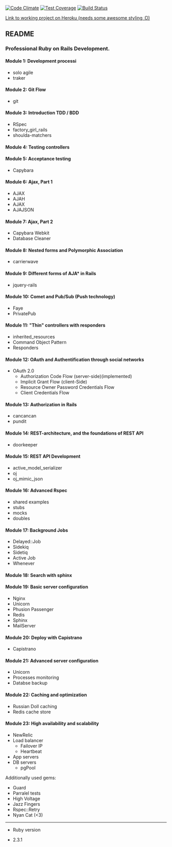 [![Code Climate](https://codeclimate.com/github/BadAllOff/stackoverflow_clone/badges/gpa.svg)](https://codeclimate.com/github/BadAllOff/stackoverflow_clone)
[![Test Coverage](https://codeclimate.com/github/BadAllOff/stackoverflow_clone/badges/coverage.svg)](https://codeclimate.com/github/BadAllOff/stackoverflow_clone/coverage)
[![Build Status](https://travis-ci.org/BadAllOff/stackoverflow_clone.svg?branch=master)](https://travis-ci.org/BadAllOff/stackoverflow_clone)

[Link to working project on Heroku (needs some awesome styling :D)](https://stack-over-pillow.herokuapp.com/)

## README

### Professional Ruby on Rails Development.

#### Module 1: Development processi
- solo agile
- traker

#### Module 2: Git Flow
- git

#### Module 3: Introduction TDD / BDD
- RSpec
- factory_girl_rails
- shoulda-matchers

#### Module 4: Testing controllers

#### Module 5: Acceptance testing
- Capybara

#### Module 6: Ajax, Part 1
- AJAX
- AJAH
- AJAX
- AJAJSON

#### Module 7: Ajax, Part 2
- Capybara Webkit
- Database Cleaner

#### Module 8: Nested forms and Polymorphic Association
- carrierwave

#### Module 9: Different forms of AJA* in Rails
- jquery-rails

#### Module 10: Comet and Pub/Sub (Push technology)
- Faye
- PrivatePub

#### Module 11: "Thin" controllers with responders
- inherited_resources
- Command Object Pattern
- Responders

#### Module 12: OAuth and Authentification through social networks
- OAuth 2.0
  - Authorization Code Flow (server-side)(implemented)
  - Implicit Grant Flow (client-Side)
  - Resource Owner Password Credentials Flow
  - Client Credentials Flow

#### Module 13: Authorization in Rails
- cancancan
- pundit

#### Module 14: REST-architecture, and the foundations of REST API
- doorkeeper

#### Module 15: REST API Development
- active_model_serializer
- oj
- oj_mimic_json

#### Module 16: Advanced Rspec
- shared examples
- stubs
- mocks
- doubles

#### Module 17: Background Jobs
- Delayed::Job
- Sidekiq
- Sidetiq
- Active Job
- Whenever

#### Module 18: Search with sphinx

#### Module 19: Basic server configuration
- Nginx
- Unicorn
- Phusion Passenger
- Redis
- Sphinx
- MailServer

#### Module 20: Deploy with Capistrano
- Capistrano

#### Module 21: Advanced server configuration
- Unicorn
- Processes monitoring
- Databse backup

#### Module 22: Caching and optimization
- Russian Doll caching
- Redis cache store

#### Module 23: High availability and scalability
- NewRelic
- Load balancer
    - Failover IP
    - Heartbeat
- App servers
- DB servers
    - pgPool

Additionally used gems:
- Guard
- Parralel tests
- High Voltage
- Jazz Fingers
- Rspec::Retry
- Nyan Cat (<3)

----------------------
* Ruby version
- 2.3.1

<!--* System dependencies-->

<!--* Configuration-->

<!--* Database creation-->

<!--* Database initialization-->

<!--* How to run the test suite-->

<!--* Services (job queues, cache servers, search engines, etc.)-->

<!--* Deployment instructions-->